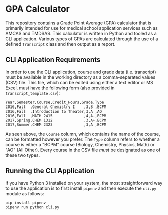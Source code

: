 # GPA Calculator

This repository contains a Grade Point Average (GPA) calculator that is primarily intended for use for medical school application services such as AMCAS and TMDSAS. This calculator is written in Python and tooled as a CLI application. Various types of GPAs are calculated through the use of a defined `Transcript` class and then output as a report.

## CLI Application Requirements

In order to use the CLI application, course and grade data (i.e. transcript) must be available in the working directory as a comma-separated values (CSV) file. This file, which can be edited using either a text editor or MS Excel, must have the following form (also provided in `transcript_template.csv`):

```csv
Year,Semester,Course,Credit_Hours,Grade,Type
2016,Fall  ,General Chemistry I    ,3,B ,BCPM
2016,Fall  ,Introduction to Theater,3,A ,AO
2016,Fall  ,MATH 2415              ,4,A-,BCPM
2017,Spring,CHEM 1312              ,3,A+,BCPM
2017,Summer,CHEM 2323              ,3,A ,BCPM
```

As seen above, the `Course` column, which contains the name of the course, can be formatted however you prefer. The `Type` column refers to whether a course is either a "BCPM" course (Biology, Chemistry, Physics, Math) or "AO" (All Other). Every course in the CSV file *must* be designated as one of these two types.

## Running the CLI Application

If you have Python 3 installed on your system, the most straightforward way to use the application is to first install `pipenv` and then execute the `cli.py` module as follows:

```shell
pip install pipenv
pipenv run python cli.py
```
